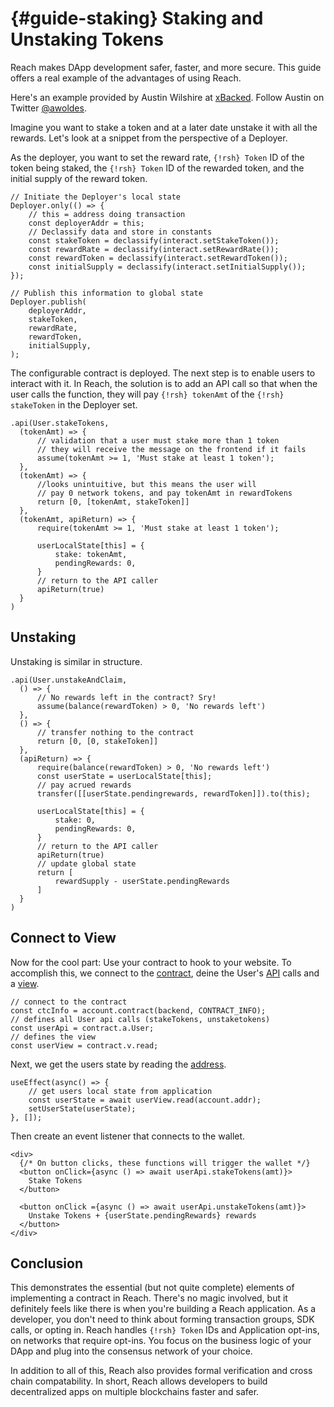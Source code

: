 # {#guide-staking} Staking and Unstaking Tokens

Reach makes DApp development safer, faster, and more secure.
This guide offers a real example of the advantages of using Reach.

Here's an example provided by Austin Wilshire at [xBacked](https://twitter.com/xbacked). 
Follow Austin on Twitter [@awoldes](https://twitter.com/awoldes).

Imagine you want to stake a token and at a later date unstake it with all the rewards.
Let's look at a snippet from the perspective of a Deployer. 

As the deployer, you want to set the reward rate, `{!rsh} Token` ID of the token being staked, the `{!rsh} Token` ID of the rewarded token, and the initial supply of the reward token.

``` rsh
// Initiate the Deployer's local state
Deployer.only(() => {
    // this = address doing transaction
    const deployerAddr = this;
    // Declassify data and store in constants
    const stakeToken = declassify(interact.setStakeToken());
    const rewardRate = declassify(interact.setRewardRate());
    const rewardToken = declassify(interact.setRewardToken());
    const initialSupply = declassify(interact.setInitialSupply());
});

// Publish this information to global state
Deployer.publish(
    deployerAddr,
    stakeToken,
    rewardRate,
    rewardToken,
    initialSupply,
);
``` 

The configurable contract is deployed. The next step is to enable users to interact with it. 
In Reach, the solution is to add an API call so that when the user calls the function, they will pay `{!rsh} tokenAmt` of the `{!rsh} stakeToken` in the Deployer set. 

``` rsh
.api(User.stakeTokens,
  (tokenAmt) => {
      // validation that a user must stake more than 1 token
      // they will receive the message on the frontend if it fails
      assume(tokenAmt >= 1, 'Must stake at least 1 token');
  },
  (tokenAmt) => {
      //looks unintuitive, but this means the user will
      // pay 0 network tokens, and pay tokenAmt in rewardTokens
      return [0, [tokenAmt, stakeToken]]
  },
  (tokenAmt, apiReturn) => {
      require(tokenAmt >= 1, 'Must stake at least 1 token');

      userLocalState[this] = {
          stake: tokenAmt,
          pendingRewards: 0,
      }
      // return to the API caller
      apiReturn(true)
  }
)
```

## Unstaking

Unstaking is similar in structure.

``` rsh
.api(User.unstakeAndClaim,
  () => {
      // No rewards left in the contract? Sry!
      assume(balance(rewardToken) > 0, 'No rewards left')
  },
  () => {
      // transfer nothing to the contract
      return [0, [0, stakeToken]]
  },
  (apiReturn) => {
      require(balance(rewardToken) > 0, 'No rewards left')
      const userState = userLocalState[this];
      // pay acrued rewards
      transfer([[userState.pendingrewards, rewardToken]]).to(this);

      userLocalState[this] = {
          stake: 0,
          pendingRewards: 0,
      }
      // return to the API caller
      apiReturn(true)
      // update global state
      return [
          rewardSupply - userState.pendingRewards
      ]
  }
)
```

## Connect to View

Now for the cool part: Use your contract to hook to your website. To accomplish this, we connect to the [contract](/frontend/##js_contract), deine the User's [API](##/rsh/appinit/rsh_API) calls and a [view](##/rsh/appinit/##rsh_View).

``` rsh
// connect to the contract
const ctcInfo = account.contract(backend, CONTRACT_INFO);
// defines all User api calls (stakeTokens, unstaketokens)
const userApi = contract.a.User;
// defines the view
const userView = contract.v.read;
```

Next, we get the users state by reading the [address](##term_address).

``` rsh
useEffect(async() => {
    // get users local state from application
    const userState = await userView.read(account.addr);
    setUserState(userState);
}, []);
```

Then create an event listener that connects to the wallet.

``` rsh
<div>
  {/* On button clicks, these functions will trigger the wallet */}
  <button onClick={async () => await userApi.stakeTokens(amt)}>
    Stake Tokens
  </button>

  <button onClick ={async () => await userApi.unstakeTokens(amt)}>
    Unstake Tokens + {userState.pendingRewards} rewards
  </button>
</div>
```

## Conclusion

This demonstrates the essential (but not quite complete) elements of implementing a contract in Reach.
There's no magic involved, but it definitely feels like there is when you're building a Reach application. 
As a developer, you don't need to think about forming transaction groups, SDK calls, or opting in. 
Reach handles `{!rsh} Token` IDs and Application opt-ins, on networks that require opt-ins. You focus on the business logic of your DApp and plug into the consensus network of your choice.

In addition to all of this, Reach also provides formal verification and cross chain compatability. 
In short, Reach allows developers to build decentralized apps on multiple blockchains faster and safer. 